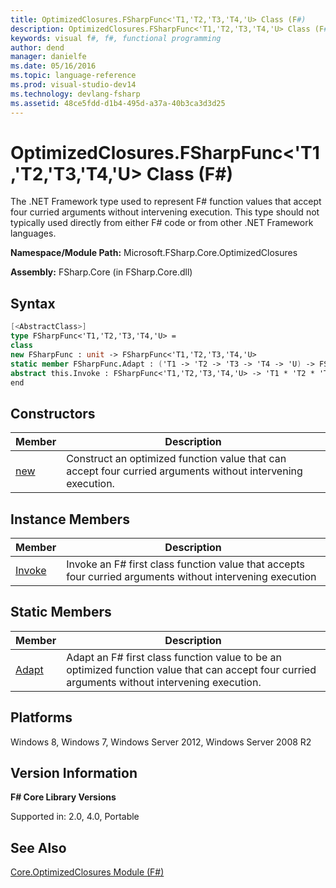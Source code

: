 ```yaml
---
title: OptimizedClosures.FSharpFunc<'T1,'T2,'T3,'T4,'U> Class (F#)
description: OptimizedClosures.FSharpFunc<'T1,'T2,'T3,'T4,'U> Class (F#)
keywords: visual f#, f#, functional programming
author: dend
manager: danielfe
ms.date: 05/16/2016
ms.topic: language-reference
ms.prod: visual-studio-dev14
ms.technology: devlang-fsharp
ms.assetid: 48ce5fdd-d1b4-495d-a37a-40b3ca3d3d25
---
```


# OptimizedClosures.FSharpFunc<'T1,'T2,'T3,'T4,'U> Class (F#)

The .NET Framework type used to represent F# function values that accept four curried arguments without intervening execution. This type should not typically used directly from either F# code or from other .NET Framework languages.

**Namespace/Module Path:** Microsoft.FSharp.Core.OptimizedClosures

**Assembly:** FSharp.Core (in FSharp.Core.dll)


## Syntax

```fsharp
[<AbstractClass>]
type FSharpFunc<'T1,'T2,'T3,'T4,'U> =
class
new FSharpFunc : unit -> FSharpFunc<'T1,'T2,'T3,'T4,'U>
static member FSharpFunc.Adapt : ('T1 -> 'T2 -> 'T3 -> 'T4 -> 'U) -> FSharpFunc<'T1,'T2,'T3,'T4,'U>
abstract this.Invoke : FSharpFunc<'T1,'T2,'T3,'T4,'U> -> 'T1 * 'T2 * 'T3 * 'T4 -> 'U
end
```

## Constructors

|Member|Description|
|------|-----------|
|[new](https://msdn.microsoft.com/library/62181386-9a25-4128-9c15-3598896938c5)|Construct an optimized function value that can accept four curried arguments without intervening execution.|

## Instance Members

|Member|Description|
|------|-----------|
|[Invoke](https://msdn.microsoft.com/library/af2da4ee-17f5-477c-a553-a347feeac3b8)|Invoke an F# first class function value that accepts four curried arguments without intervening execution|

## Static Members

|Member|Description|
|------|-----------|
|[Adapt](https://msdn.microsoft.com/library/b1ee44d3-5054-4d0a-817b-8404cb8447a7)|Adapt an F# first class function value to be an optimized function value that can accept four curried arguments without intervening execution.|

## Platforms
Windows 8, Windows 7, Windows Server 2012, Windows Server 2008 R2

## Version Information
**F# Core Library Versions**

Supported in: 2.0, 4.0, Portable

## See Also
[Core.OptimizedClosures Module &#40;F&#35;&#41;](Core.OptimizedClosures-Module-%5BFSharp%5D.md)
